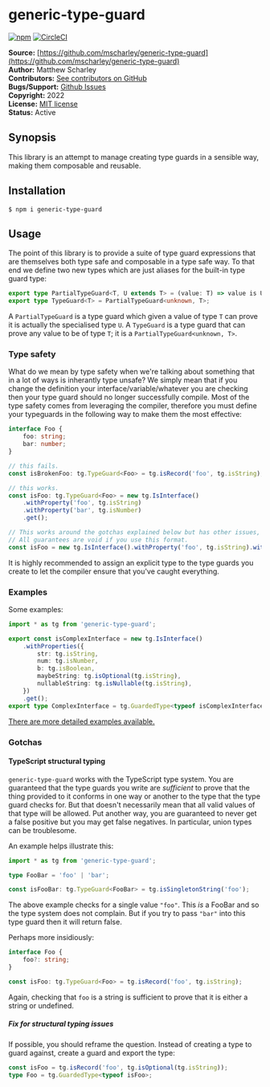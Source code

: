 # generic-type-guard

[![npm](https://img.shields.io/npm/v/generic-type-guard.svg)](https://www.npmjs.com/package/generic-type-guard)
[![CircleCI](https://img.shields.io/circleci/project/github/mscharley/generic-type-guard.svg)](https://circleci.com/gh/mscharley/generic-type-guard)

**Source:** [https://github.com/mscharley/generic-type-guard](https://github.com/mscharley/generic-type-guard)  
**Author:** Matthew Scharley  
**Contributors:** [See contributors on GitHub][gh-contrib]  
**Bugs/Support:** [Github Issues][gh-issues]  
**Copyright:** 2022  
**License:** [MIT license][license]  
**Status:** Active

## Synopsis

This library is an attempt to manage creating type guards in a sensible way, making them
composable and reusable.

## Installation

    $ npm i generic-type-guard

## Usage

The point of this library is to provide a suite of type guard expressions that are
themselves both type safe and composable in a type safe way. To that end we define two new
types which are just aliases for the built-in type guard type:

```typescript
export type PartialTypeGuard<T, U extends T> = (value: T) => value is U;
export type TypeGuard<T> = PartialTypeGuard<unknown, T>;
```

A `PartialTypeGuard` is a type guard which given a value of type `T` can prove it is
actually the specialised type `U`. A `TypeGuard` is a type guard that can prove any value
to be of type `T`; it is a `PartialTypeGuard<unknown, T>`.

### Type safety

What do we mean by type safety when we're talking about something that in a lot of ways
is inherantly type unsafe? We simply mean that if you change the definition your
interface/variable/whatever you are checking then your type guard should no longer
successfully compile. Most of the type safety comes from leveraging the compiler, therefore
you must define your typeguards in the following way to make them the most effective:

```typescript
interface Foo {
	foo: string;
	bar: number;
}

// this fails.
const isBrokenFoo: tg.TypeGuard<Foo> = tg.isRecord('foo', tg.isString);

// this works.
const isFoo: tg.TypeGuard<Foo> = new tg.IsInterface()
	.withProperty('foo', tg.isString)
	.withProperty('bar', tg.isNumber)
	.get();

// This works around the gotchas explained below but has other issues, especially with complex types.
// All guarantees are void if you use this format.
const isFoo = new tg.IsInterface().withProperty('foo', tg.isString).withProperty('bar', tg.isNumber).get();
```

It is highly recommended to assign an explicit type to the type guards you create to let the
compiler ensure that you've caught everything.

### Examples

Some examples:

```typescript
import * as tg from 'generic-type-guard';

export const isComplexInterface = new tg.IsInterface()
	.withProperties({
		str: tg.isString,
		num: tg.isNumber,
		b: tg.isBoolean,
		maybeString: tg.isOptional(tg.isString),
		nullableString: tg.isNullable(tg.isString),
	})
	.get();
export type ComplexInterface = tg.GuardedType<typeof isComplexInterface>;
```

[There are more detailed examples available.][example-usage]

### Gotchas

#### TypeScript structural typing

`generic-type-guard` works with the TypeScript type system. You are guaranteed that the type guards you write are _sufficient_ to prove
that the thing provided to it conforms in one way or another to the type that the type guard checks for. But that doesn't necessarily mean
that all valid values of that type will be allowed. Put another way, you are guaranteed to never get a false positive but you may get false
negatives. In particular, union types can be troublesome.

An example helps illustrate this:

```typescript
import * as tg from 'generic-type-guard';

type FooBar = 'foo' | 'bar';

const isFooBar: tg.TypeGuard<FooBar> = tg.isSingletonString('foo');
```

The above example checks for a single value `"foo"`. This _is_ a FooBar and so the type system does not complain. But if you try to pass
`"bar"` into this type guard then it will return false.

Perhaps more insidiously:

```typescript
interface Foo {
	foo?: string;
}

const isFoo: tg.TypeGuard<Foo> = tg.isRecord('foo', tg.isString);
```

Again, checking that `foo` is a string is sufficient to prove that it is either a string or undefined.

##### Fix for structural typing issues

If possible, you should reframe the question. Instead of creating a type to guard against, create a guard and export the type:

```typescript
const isFoo = tg.isRecord('foo', tg.isOptional(tg.isString));
type Foo = tg.GuardedType<typeof isFoo>;
```

[gh-contrib]: https://github.com/mscharley/generic-type-guard/graphs/contributors
[gh-issues]: https://github.com/mscharley/generic-type-guard/issues
[license]: https://github.com/mscharley/generic-type-guard/blob/master/LICENSE
[example-usage]: https://github.com/mscharley/generic-type-guard/blob/master/packages/generic-type-guard/src/examples.spec.ts
